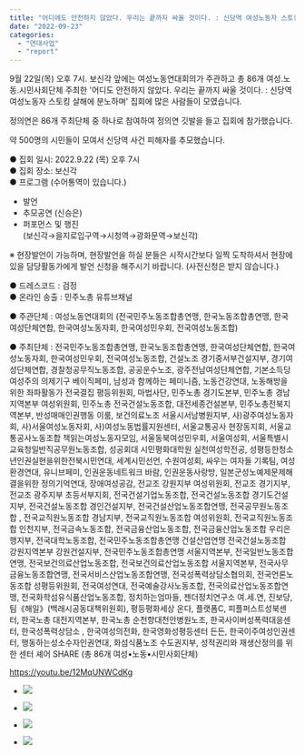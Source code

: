 ```yaml
---
title: "어디에도 안전하지 않았다. 우리는 끝까지 싸울 것이다. : 신당역 여성노동자 스토킹 살해에 분노하며 집회 공동주최 참여"
date: "2022-09-23"
categories: 
  - "연대사업"
  - "report"
---
```


9월 22일(목) 오후 7시. 보신각 앞에는 여성노동연대회의가 주관하고 총 86개 여성.노동.시민사회단체 주최한 '어디도 안전하지 않았다. 우리는 끝까지 싸울 것이다. : 신당역 여성노동자 스토킹 살해에 분노하며' 집회에 많은 사람들이 모였습니다.

정의연은 86개 주최단체 중 하나로 참여하여 정의연 깃발을 들고 집회에 참가했습니다.

약 500명의 시민들이 모여서 신당역 사건 피해자를 추모했습니다.

● 집회 일시: 2022.9.22 (목) 오후 7시  
● 집회 장소: 보신각  
● 프로그램 (수어통역이 있습니다.)

- 발언
- 추모공연 (신승은)
- 퍼포먼스 및 행진  
    (보신각→을지로입구역→시청역→광화문역→보신각)

※ 현장발언이 가능하며, 현장발언을 하실 분들은 시작시간보다 일찍 도착하셔서 현장에 있을 담당활동가에게 발언 신청을 해주시기 바랍니다. (사전신청은 받지 않습니다.)

● 드레스코드 : 검정  
● 온라인 송출 : 민주노총 유튜브채널

● 주관단체 : 여성노동연대회의 (전국민주노동조합총연맹, 한국노동조합총연맹, 한국여성단체연합, 한국여성노동자회, 한국여성민우회, 전국여성노동조합)

● 주최단체 : 전국민주노동조합총연맹, 한국노동조합총연맹, 한국여성단체연합, 한국여성노동자회, 한국여성민우회, 전국여성노동조합, 건설노조 경기중서부건설지부, 경기여성단체연합, 경찰청공무직노동조합, 공공운수노조, 광주전남여성단체연합, 기본소득당 여성주의 의제기구 베이직페미, 남성과 함께하는 페미니즘, 노동건강연대, 노동해방을 위한 좌파활동가 전국결집 평등위원회, 마법사단, 민주노총 경기도본부, 민주노총 경남지역본부 여성위원회, 민주노총 전국건설노동조합, 대전세종건설본부, 민주노총전북지역본부, 반성매매인권행동 이룸, 보건의료노조 서울시서남병원지부, 사)광주여성노동자회, 사)서울여성노동자회, 사)여성노동법률지원센터, 서울교통공사 현장동지회, 서울교통공사노동조합 책읽는여성노동자모임, 서울동북여성민우회, 서울여성회, 서울특별시교육청일반직공무원노동조합, 성공회대 시민평화대학원 실천여성학전공, 성평등한청소년인권실현을위한전북시민연대, 세계시민선언, 수원여성회, 싸우는 여자들 기록팀, 여성환경연대, 유니브페미, 인권운동네트워크 바람, 인권운동사랑방, 일본군성노예제문제해결을위한 정의기억연대, 장애여성공감, 전교조 강원지부 여성위원회, 전교조 경기지부, 전교조 광주지부 초등서부지회, 전국건설기업노동조합, 전국건설노동조합 경기도건설지부, 전국건설노동조합 경인건설지부, 전국건설산업노동조합연맹, 전국공무원노동조합 , 전국교직원노동조합 경남지부, 전국교직원노동조합 여성위원회, 전국교직원노동조합 인천지부, 전국금속노동조합, 전국금융산업노동조합, 전국금융산업노동조합 우리은행지부, 전국대학노동조합, 전국민주노동조합총연맹 건설산업연맹 전국건설노동조합 강원지역본부 강원건설지부, 전국민주노동조합총연맹 서울지역본부, 전국일반노동조합연맹, 전국보건의료산업노동조합, 전국보건의료산업노동조합 서울지역본부, 전국사무금융노동조합연맹, 전국서비스산업노동조합연맹, 전국성폭력상담소협의회, 전국언론노동조합 성평등위원회, 전국여성연대, 전국예술강사노동조합, 전국의료산업노동조합연맹, 전국화학섬유식품산업노동조합, 정치하는엄마들, 젠더정치연구소 여.세.연, 진보당, 팀《해일》(백래시공동대책위원회), 평등평화세상 온다, 플랫폼C, 피플퍼스트성북센터, 한국노총 대전지역본부, 한국노총 순천향대천안병원노조, 한국사이버성폭력대응센터, 한국성폭력상담소 , 한국여성의전화, 한국영화성평등센터 든든, 한국이주여성인권센터, 행동하는성소수자인권연대, 화섬식품노조 수도권지부, 성적권리와 재생산정의를 위한 센터 셰어 SHARE (총 86개 여성•노동•시민사회단체)

https://youtu.be/12MqUNWCdKg

- ![](https://womenandwar.net/kr/wp-content/uploads/2022/09/photo_2022-09-23_19-33-22-1024x577.jpg)
    
- ![](https://womenandwar.net/kr/wp-content/uploads/2022/09/photo_2022-09-23_19-33-25-1024x577.jpg)
    
- ![](https://womenandwar.net/kr/wp-content/uploads/2022/09/photo_2022-09-23_19-33-32-1024x577.jpg)
    
- ![](https://womenandwar.net/kr/wp-content/uploads/2022/09/photo_2022-09-23_19-33-39-1024x768.jpg)
